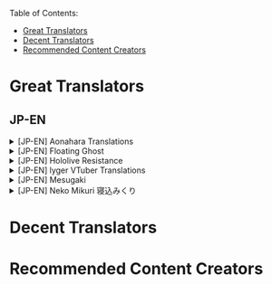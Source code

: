 Table of Contents:
  * [Great Translators](#great-translators)
  * [Decent Translators](#decent-translators)
  * [Recommended Content Creators](#recommended-content-creators)

# Great Translators
## JP-EN
<details>
 <summary>[JP-EN] Aonahara Translations</summary>
 
 ![Channel picture](https://yt3.ggpht.com/a/AATXAJy2sZMYEaXTS66dNL2UR1-de3rWzUL3EBRaaZdz=s88-c-k-c0x00ffffff-no-rj)
 
- **Link to channel:**  
  [Aonahara Translations](https://www.youtube.com/channel/UCzD0rLDQQ69DdJfbqDXlB9Q/videos)
  
- **Link to content examples:**  
<a href="http://www.youtube.com/watch?feature=player_embedded&v=z2LqC2y5JCY" target="_blank"><img src="http://img.youtube.com/vi/z2LqC2y5JCY/0.jpg" alt="Thumbnail" width="240" height="180" border="10" /><br><b>Monika’s Trick to Kanata</b></a>  
<a href="http://www.youtube.com/watch?feature=player_embedded&v=GIYsIK5nMMA" target="_blank"><img src="http://img.youtube.com/vi/GIYsIK5nMMA/0.jpg" alt="Thumbnail" width="240" height="180" border="10" /><br><b>Shion cheats on both her fiancée and her new wife with Rushia</b></a>  
<a href="http://www.youtube.com/watch?feature=player_embedded&v=CiEber9E6V4" target="_blank"><img src="http://img.youtube.com/vi/CiEber9E6V4/0.jpg" alt="Thumbnail" width="240" height="180" border="10" /><br><b>Matsuri, Suffering from Success</b></a>  


- **Why should I subscribe to them?**  
foooooood keeps everyone in the basement so the TL quality is good.

- **Does the channel focus on a particular VTuber(s)/groups?**  
Hololive and Nijisanji

- **If any, what errors or issues do you see sometimes? What justification do you have for still recommending them?**  
N/A

- **How do they show a high level of standard?**  
Dedicated Proofreaders, QCs and TLQCs

- **Additional information:**  
[Discord](https://discord.gg/aonahara)

* **[Link to discussion](https://github.com/tl-masterlist/VTuber-Translators-Master-List/issues/16)** 

</details>

<details>
 <summary>[JP-EN] Floating Ghost</summary>
 
 ![Channel picture](https://yt3.ggpht.com/a/AATXAJxld3IMVluIIqWakfo8D1kk_CgT-zLj50ZD9rah=s100-c-k-c0xffffffff-no-rj-mo) 
 
- **Link to channel:**  
  [Floating Ghost](https://www.youtube.com/c/FloatingGhost/)
  
- **Link to content examples:**  
<a href="http://www.youtube.com/watch?feature=player_embedded&v=kGochfhxivM" target="_blank"><img src="http://img.youtube.com/vi/kGochfhxivM/0.jpg" alt="Thumbnail" width="240" height="180" border="10" /><br><b>Amane Kanata meets Tokino Sora and explodes</b></a>  
<a href="http://www.youtube.com/watch?feature=player_embedded&v=FKZ-2iB9iDw" target="_blank"><img src="http://img.youtube.com/vi/FKZ-2iB9iDw/0.jpg" alt="Thumbnail" width="240" height="180" border="10" /><br><b>Amane Kanata asks for Noel's "Sexy voice"</b></a>  
<a href="http://www.youtube.com/watch?feature=player_embedded&v=vLsvWHXf2No" target="_blank"><img src="http://img.youtube.com/vi/vLsvWHXf2No/0.jpg" alt="Thumbnail" width="240" height="180" border="10" /><br><b>Kanatan's sexy-man voice is too much for Sui-chan</b></a>  


- **Why should I subscribe to them?**  
Good to great content, he works hard.

- **Does the channel focus on a particular VTuber(s)/groups?**   
Kanata simp
- **If any, what errors or issues do you see sometimes? What justification do you have for still recommending them?** (e.g. typos, translation errors, bad editing, etc.)
N/A

- **How do they show a high level of standard?**   
N/A

- **Additional information:**  
[Twitter](https://twitter.com/FloatingghostTL)  
[Fediverse](https://kanatan.club/hei)

* **[Link to discussion](https://github.com/tl-masterlist/VTuber-Translators-Master-List/issues/19)** 

</details>

<details>
 <summary>[JP-EN] Hololive Resistance</summary>  
 
 ![Channel picture](https://yt3.ggpht.com/a/AATXAJw1fFKg_5VMPgLbmoEnyx1t29YgMpcfP40-KZwRrw=s88-c-k-c0x00ffffff-no-rj) 
 
- **Link to channel:**  
  [Hololive Resistance](https://www.youtube.com/channel/UCweNMiLJU3IsVUhZM3Uh0vg/videos)
  
- **Link to content examples:**  
  <a href="http://www.youtube.com/watch?feature=player_embedded&v=fawuyeJ7gpc" target="_blank"><img src="http://img.youtube.com/vi/fawuyeJ7gpc/0.jpg" alt="Thumbnail" width="240" height="180" border="10" /><br><b>Channel Video</b></a>  
<a href="http://www.youtube.com/watch?feature=player_embedded&v=OX5J7WeZQKw" target="_blank"><img src="http://img.youtube.com/vi/OX5J7WeZQKw/0.jpg" alt="Thumbnail" width="240" height="180" border="10" /><br><b>Subaru's determination against Sans</b></a>  
<a href="http://www.youtube.com/watch?feature=player_embedded&v=qAeGZIPYXnw" target="_blank"><img src="http://img.youtube.com/vi/qAeGZIPYXnw/0.jpg" alt="Thumbnail" width="240" height="180" border="10" /><br><b>Marine babysits Luna</b></a>  


- **Why should I subscribe to them?**  
High quality, well translated, paranoid quality assurance
- **Does the channel focus on a particular VTuber(s)/groups?**  
Hololive, as the name suggests
- **If any, what errors or issues do you see sometimes? What justification do you have for still recommending them?**  
N/A
- **How do they show a high level of standard?**   
[リク] nandakedo: Hololive Resistance’s quality standard is scary but the team environment is very good and everyone gets along as they strive for quality only, literally re rendered an entire video cause one of the lines didn't feel right 

- **Additional information:**  
[Discord](https://discord.gg/XtCZG8)  
[Twitter](https://twitter.com/HLRDiscord)

* **[Link to discussion](https://github.com/tl-masterlist/VTuber-Translators-Master-List/issues/17)**  

</details>

<details>
  <summary>[JP-EN] lyger VTuber Translations</summary>
 
 ![Channel picture](https://yt3.ggpht.com/a/AATXAJzovb49cVkTMZIS4sdeHO1x1nK3cHqtt4jfwJmw=s100-c-k-c0xffffffff-no-rj-mo)
  
- **Link to channel:**
[lyger VTuber Translations](https://www.youtube.com/channel/UCU0Z5716wQX8IIZVna7G0zg)
  
- **Link to content examples:**

<a href="http://www.youtube.com/watch?feature=player_embedded&v=_L2DsyL06rI" target="_blank"><img src="http://img.youtube.com/vi/_L2DsyL06rI/0.jpg" alt="Thumbnail" width="240" height="180" border="10" /><br><b>5 Minutes of Sleepy Matsuri</b></a>  

<a href="http://www.youtube.com/watch?feature=player_embedded&v=HgRdK_pVUTY" target="_blank"><img src="http://img.youtube.com/vi/HgRdK_pVUTY/0.jpg" alt="Thumbnail" width="240" height="180" border="10" /><br><b>Natsuiro Matsuri – 500k Subs Celebration (FULLY TRANSLATED)</b></a>  

<a href="http://www.youtube.com/watch?feature=player_embedded&v=H36RgkED4ow" target="_blank"><img src="http://img.youtube.com/vi/H36RgkED4ow/0.jpg" alt="Thumbnail" width="240" height="180" border="10" /><br><b>Natsuiro Matsuri – Heart Attack Warning</b></a>  

- **Why should I subscribe to them?**  
Moderator of Matsuri Ch., extremely proficient and experienced fansubber.

- **Does the channel focus on a particular VTuber(s)/groups?**  
Mostly Matsuri content but sometimes also other Hololive members.

- **If any, what errors or issues do you see sometimes? What justification do you have for still recommending them?**  
I haven't seen mistakes so far

- **How do they show a high level of standard?**  
Neutral subs, very accurate translations

- **Additional information:**  
Also contributes subtitles directly to VTuber's videos.
[Twitter](https://twitter.com/LygerT)

- **[Link to discussion](https://github.com/tl-masterlist/VTuber-Translators-Master-List/issues/5)**  
</details>

<details>
 <summary>[JP-EN] Mesugaki</summary>  
 
 ![Channel picture](https://yt3.ggpht.com/a/AATXAJzhm2cycbeFMkfxQ3lQjn6YxlEF1t4S4dzPYDu-=s100-c-k-c0xffffffff-no-rj-mo)
 
- **Link to channel:**  
  [Mesugaki](https://www.youtube.com/channel/UC_B8u8pfpQdSShJY-F22RBA/)
  
- **Link to content examples:**  

<a href="http://www.youtube.com/watch?feature=player_embedded&v=T1Cgq9luSbQ" target="_blank"><img src="http://img.youtube.com/vi/T1Cgq9luSbQ/0.jpg" alt="Thumbnail" width="240" height="180" border="10" /><br><b>Natsuiro Matsuri - Lewd Skirt</b></a>  
<a href="http://www.youtube.com/watch?feature=player_embedded&v=kVfsGtwlXm4" target="_blank"><img src="http://img.youtube.com/vi/kVfsGtwlXm4/0.jpg" alt="Thumbnail" width="240" height="180" border="10" /><br><b>Murasaki Shion's Flawless English and Some Vacation Plans</b></a>  
<a href="http://www.youtube.com/watch?feature=player_embedded&v=sHtiZaewyrg" target="_blank"><img src="http://img.youtube.com/vi/sHtiZaewyrg/0.jpg" alt="Thumbnail" width="240" height="180" border="10" /><br><b>Gibara and Inui Toko's Shopping Date</b></a>  


- **Why should I subscribe to them?**  
Ran by an extremely veteran scanlator of "cultured works". So good I(Yosh) offered to proofread for them, and did.

- **Does the channel focus on a particular VTuber(s)/groups?**  
Shion
- **Especially for the “Decent” category: if any, what errors or issues do you see sometimes? What justification do you have for still recommending them?**  
 VON only uploads like once a year lmao.
- **How do they show a high level of standard?**  
Multiple QC'ers

- **Additional information:**  
[Website](https://mesugaki.com/)

* **[Link to discussion](https://github.com/tl-masterlist/VTuber-Translators-Master-List/issues/7)** 

</details>

<details>
  <summary>[JP-EN] Neko Mikuri 寝込みくり</summary>
  
  ![Channel picture](https://yt3.ggpht.com/a/AATXAJwDk-dQsNpYiKpTlFCnXywGIlyh-UFMUOCiZhRq=s100-c-k-c0xffffffff-no-rj-mo)
  
- **Link to channel:**
  [Neko Mikuri 寝込みくり](https://www.youtube.com/channel/UCZohBcP4HL5UxV4xwY_81YA)
  
- **Link to content examples:**

<a href="http://www.youtube.com/watch?feature=player_embedded&v=EO-QUXU9dHI" target="_blank"><img src="http://img.youtube.com/vi/EO-QUXU9dHI/0.jpg" alt="Thumbnail" width="240" height="180" border="10" /><br><b>Pekora, Aqua, Marine, Rion, Shiina, Patra, Ui & Tamaki play Project Winter</b></a>  

<a href="http://www.youtube.com/watch?feature=player_embedded&v=eNh79KQU4zI" target="_blank"><img src="http://img.youtube.com/vi/eNh79KQU4zI/0.jpg" alt="Thumbnail" width="240" height="180" border="10" /><br><b>Usada Pekora plays Emily Wants to Play! Best moments</b></a>  

<a href="http://www.youtube.com/watch?feature=player_embedded&v=DfvMPRDrqbE" target="_blank"><img src="http://img.youtube.com/vi/DfvMPRDrqbE/0.jpg" alt="Thumbnail" width="240" height="180" border="10" /><br><b>Tsukino Mito watches infamous horror movie "The Human Centipede" HIGHLIGHTS!</b></a>  



- **Why should I subscribe to them?**  
Self explanatory. But honestly, Mikuri makes mistakes all the time, minor ones that don't ruin the meaning or construe it. I point them out to him all the time and he takes it at face value. I(Yosh) respect that. And his editing efforts are arguably the best in the scene.

- **Does the channel focus on a particular VTuber(s)/groups?**  
Lot's of Pekora content, does a fair bit of non-peko as well

- **If any, what errors or issues do you see sometimes? What justification do you have for still recommending them?**  
As mentioned before, mistakes made but minor ones. They're also open to feedback.

- **How do they show a high level of standard?**  
Goes back and fixes translation errors

- **Additional information:**  
[Discord](https://discord.gg/zRPpzw2)  

- **[Link to discussion](https://github.com/tl-masterlist/VTuber-Translators-Master-List/issues/6)**  
</details>


# Decent Translators

# Recommended Content Creators
